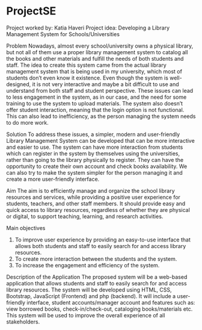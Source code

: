 # ProjectSE

Project worked by: Katia Haveri
Project idea: Developing a Library Management System for Schools/Universities

Problem
Nowadays, almost every school/university owns a physical library, but not all of them use a proper library management system to catalog all the books and other materials and fulfill the needs of both students and staff. The idea to create this system came from the actual library management system that is being used in my university, which most of students don’t even know it existence. Even though the system is well-designed, it is not very interactive and maybe a bit difficult to use and understand from both staff and student perspective. These issues can lead to less engagement in the system, as in our case, and the need for some training to use the system to upload materials. The system also doesn’t offer student interaction, meaning that the login option is not functional. This can also lead to inefficiency, as the person managing the system needs to do more work.

Solution
To address these issues, a simpler, modern and user-friendly Library Management System can be developed that can be more interactive and easier to use.  The system can have more interaction from students which can register in the system by themselves using the universities, rather than going to the library physically to register. They can have the opportunity to create their own account and check books availability. We can also try to make the system simpler for the person managing it and create a more user-friendly interface.

Aim
The aim is to efficiently manage and organize the school library resources and services, while providing a positive user experience for students, teachers, and other staff members. It should provide easy and quick access to library resources, regardless of whether they are physical or digital, to support teaching, learning, and research activities.

Main objectives
1. To improve user experience by providing an easy-to-use interface that allows both students and staff to easily search for and access library resources.
2. To create more interaction between the students and the system.
3. To increase the engagement and efficiency of the system.

Description of the Application
The proposed system will be a web-based application that allows students and staff to easily search for and access library resources. The system will be developed using HTML, CSS, Bootstrap, JavaScript (Frontend) and php (backend). It will include a user-friendly interface, student accounts/manager account and features such as: view borrowed books, check-in/check-out, cataloging books/materials etc. This system will be used to improve the overall experience of all stakeholders.

